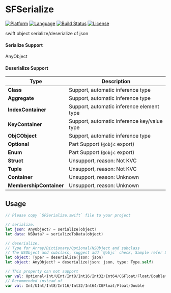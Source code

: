 # SFSerialize 
[![Platform](http://img.shields.io/badge/platform-ios-blue.svg?style=flat
)](https://developer.apple.com/iphone/index.action)
[![Language](http://img.shields.io/badge/language-swift-brightgreen.svg?style=flat
)](https://developer.apple.com/swift)
[![Build Status](https://travis-ci.org/sagesse-cn/swift-serialize.svg?branch=master)](https://travis-ci.org/sagesse-cn/swift-serialize)
[![License](http://img.shields.io/badge/license-MIT-lightgrey.svg?style=flat
)](http://mit-license.org)

swift object serialize/deserialize of json 

#### Serialize Support
AnyObject

#### Deserialize Support
Type | Description
---- | ---------
**Class**|Support, automatic inference type
**Aggregate**|Support, automatic inference type
**IndexContainer**|Support, automatic inference element type
**KeyContainer**|Support, automatic inference key/value type
**ObjCObject**|Support, automatic inference type
**Optional**|Part Support (`@objc` export)
**Enum**|Part Support (`@objc` export)
**Struct**|Unsupport, reason: Not KVC
**Tuple**|Unsupport, reason: Not KVC
**Container**|Unsupport, reason: Unknown
**MembershipContainer**|Unsupport, reason: Unknown

## Usage

```swift
// Please copy `SFSerialize.swift` file to your project

// serialize.
let json: AnyObject? = serialize(object)
let data: NSData? = serializeToData(object)

// deserialize.
// Type for Array/Dictionary/Optional/NSObject and subclass
// The NSObject and subclass, suggest add `@objc` check, Sample refer SFSerializeTests
let object: Type? = deserialize(json: json)
let object: AnyObject? = deserialize(json: json, type: Type.self)
```

```swift
// This property can not support
var val: Optional<Int/UInt/Int8/Int16/Int32/Int64/CGFloat/Float/Double>
// Recommended instead of
var val: Int/UInt/Int8/Int16/Int32/Int64/CGFloat/Float/Double
```
